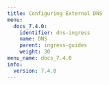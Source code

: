 ```yaml
---
title: Configuring External DNS
menu:
  docs_7.4.0:
    identifier: dns-ingress
    name: DNS
    parent: ingress-guides
    weight: 30
menu_name: docs_7.4.0
info:
  version: 7.4.0
---
```


